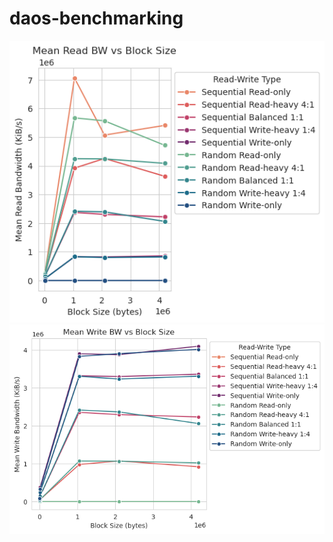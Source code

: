 # daos-benchmarking
![Mean Read BW vs BS](read_bw_mean_kb.png)
![Mean Write BW vs BS](write_bw_mean_kb.png)

